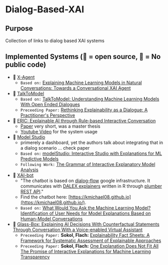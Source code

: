 # Dialog-Based-XAI

## Purpose
Collection of links to dialog based XAI systems

## Implemented Systems (👐 = open source, 🔐 = No public code)

- 👐 [X-Agent](https://github.com/bach1292/XAGENT)
    - `Based on:` [Explaining Machine Learning Models in Natural Conversations: Towards a Conversational XAI Agent](https://arxiv.org/pdf/2209.02552.pdf)
- 👐 [TalkToModel](https://github.com/dylan-slack/TalkToModel)
    - `Based on:` [TalkToModel: Understanding Machine Learning Models With Open Ended Dialogues](http://arxiv.org/abs/2207.04154)
    - `Preceeding Paper:` [Rethinking Explainability as a Dialogue: A Practitioner's Perspective](https://arxiv.org/abs/2202.01875)
- 👐 [ERIC: Explainable AI through Rule-based Interactive Conversation](https://github.com/viadee/eric/blob/master/README.md)  
    - [Paper](http://ceur-ws.org/Vol-2578/ETMLP3.pdf) very short, was a master thesis 
    - [Youtube Video](https://www.youtube.com/watch?v=C3bsM33oBtY) for the system usage
- 👐 [Model Studio](https://github.com/ModelOriented/modelStudio) 
    - primerely a dashboard, yet the authors talk about integrating that in a dialog scenario ... check paper 
    - `Based on:` [modelStudio: Interactive Studio with Explanations for
ML Predictive Models](https://www.theoj.org/joss-papers/joss.01798/10.21105.joss.01798.pdf)
    - `Following Work:` [The Grammar of Interactive Explanatory Model Analysis](https://arxiv.org/abs/2005.00497)
-  👐 [XAI-bot](https://github.com/ModelOriented/xaibot/blob/master/xaibot2.gif)
    - "The chatbot is based on [dialog-flow](https://dialogflow.com/) google infrastructure. It communicates with [DALEX explainers](https://github.com/pbiecek/DALEX/) written in R through [plumber REST API](https://www.rplumber.io/docs/rendering-and-output.html)."
    - Find the chatbot here: [https://kmichael08.github.io](https://kmichael08.github.io/).
    - `Based on:` [What Would You Ask the Machine Learning Model? Identification of User Needs for Model Explanations Based on Human-Model Conversations](https://arxiv.org/abs/2002.05674)
- 🔐 [Glass-Box: Explaining AI Decisions With Counterfactual Statements Through Conversation With a Voice-enabled Virtual Assistant](https://www.ijcai.org/proceedings/2018/0865.pdf) 
    - `Preceeding Paper:` **Sokol, Flach:** [Explainability Fact Sheets: A Framework for Systematic Assessment of Explainable Approaches](https://arxiv.org/abs/1912.05100)
    - `Preceeding Paper:` **Sokol, Flach:** [One Explanation Does Not Fit All The Promise of Interactive Explanations for Machine Learning Transparency](https://arxiv.org/abs/2001.09734)


